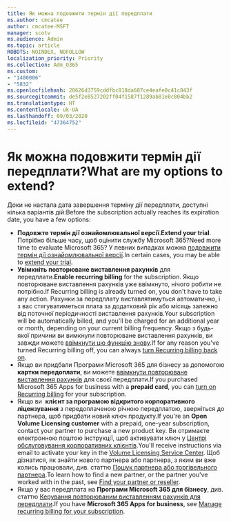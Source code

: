 ```yaml
---
title: Як можна подовжити термін дії передплати
ms.author: cmcatee
author: cmcatee-MSFT
manager: scotv
ms.audience: Admin
ms.topic: article
ROBOTS: NOINDEX, NOFOLLOW
localization_priority: Priority
ms.collection: Adm_O365
ms.custom:
- "1400006"
- "5832"
ms.openlocfilehash: 20626d3759cddfbc818da687ce4eafe0c41c843f
ms.sourcegitcommit: de5f2e8527202ff04f1587f1289ab81e8c804bb2
ms.translationtype: HT
ms.contentlocale: uk-UA
ms.lasthandoff: 09/03/2020
ms.locfileid: "47364752"
---
```

# <a name="what-are-my-options-to-extend"></a><span data-ttu-id="a6674-102">Як можна подовжити термін дії передплати?</span><span class="sxs-lookup"><span data-stu-id="a6674-102">What are my options to extend?</span></span>

<span data-ttu-id="a6674-103">Доки не настала дата завершення терміну дії передплати, доступні кілька варіантів дій:</span><span class="sxs-lookup"><span data-stu-id="a6674-103">Before the subscription actually reaches its expiration date, you have a few options:</span></span>

- <span data-ttu-id="a6674-104">**Подовжте термін дії ознайомлювальної версії**.</span><span class="sxs-lookup"><span data-stu-id="a6674-104">**Extend your trial**.</span></span>  <span data-ttu-id="a6674-105">Потрібно більше часу, щоб оцінити службу Microsoft 365?</span><span class="sxs-lookup"><span data-stu-id="a6674-105">Need more time to evaluate Microsoft 365?</span></span> <span data-ttu-id="a6674-106">У певних випадках можна  [подовжити термін дії ознайомлювальної версії](https://docs.microsoft.com/microsoft-365/commerce/extend-your-trial).</span><span class="sxs-lookup"><span data-stu-id="a6674-106">In certain cases, you may be able to  [extend your trial](https://docs.microsoft.com/microsoft-365/commerce/extend-your-trial).</span></span>  
- <span data-ttu-id="a6674-107">**Увімкніть повторюване виставлення рахунків** для передплати.</span><span class="sxs-lookup"><span data-stu-id="a6674-107">**Enable recurring billing** for the subscription.</span></span> <span data-ttu-id="a6674-108">Якщо повторюване виставлення рахунків уже ввімкнуто, нічого робити не потрібно.</span><span class="sxs-lookup"><span data-stu-id="a6674-108">If Recurring billing is already turned on, you don't have to take any action.</span></span> <span data-ttu-id="a6674-109">Рахунки за передплату виставлятимуться автоматично, і з вас стягуватиметься плата за додатковий рік або місяць залежно від поточної періодичності виставлення рахунків.</span><span class="sxs-lookup"><span data-stu-id="a6674-109">Your subscription will be automatically billed, and you'll be charged for an additional year or month, depending on your current billing frequency.</span></span> <span data-ttu-id="a6674-110">Якщо з будь-якої причини ви вимкнули повторюване виставлення рахунків, ви завжди можете  [ввімкнути цю функцію знову](https://docs.microsoft.com/microsoft-365/commerce/subscriptions/renew-your-subscription).</span><span class="sxs-lookup"><span data-stu-id="a6674-110">If for any reason you've turned Recurring billing off, you can always  [turn Recurring billing back on](https://docs.microsoft.com/microsoft-365/commerce/subscriptions/renew-your-subscription).</span></span>
- <span data-ttu-id="a6674-111">Якщо ви придбали Програми Microsoft 365 для бізнесу за допомогою  **картки передоплати**, ви можете  [ввімкнути повторюване виставлення рахунків](https://docs.microsoft.com/microsoft-365/commerce/subscriptions/renew-your-subscription)  для своєї передплати.</span><span class="sxs-lookup"><span data-stu-id="a6674-111">If you purchased Microsoft 365 Apps for business with a  **prepaid card**, you can  [turn on Recurring billing](https://docs.microsoft.com/microsoft-365/commerce/subscriptions/renew-your-subscription)  for your subscription.</span></span>
- <span data-ttu-id="a6674-112">Якщо ви  **клієнт за програмою відкритого корпоративного ліцензування**  з передоплаченою річною передплатою, зверніться до партнера, щоб придбати новий ключ продукту.</span><span class="sxs-lookup"><span data-stu-id="a6674-112">If you're an  **Open Volume Licensing customer**  with a prepaid, one-year subscription, contact your partner to purchase a new product key.</span></span> <span data-ttu-id="a6674-113">Ви отримаєте електронною поштою інструкції, щоб активувати ключ у  [Центрі обслуговування корпоративних клієнтів](https://go.microsoft.com/fwlink/p/?LinkID=282016).</span><span class="sxs-lookup"><span data-stu-id="a6674-113">You'll receive instructions via email to activate your key in the  [Volume Licensing Service Center](https://go.microsoft.com/fwlink/p/?LinkID=282016).</span></span> <span data-ttu-id="a6674-114">Щоб дізнатися, як знайти нового партнера або партнера, з яким ви вже колись працювали, див. статтю  [Пошук партнера або торгівельного партнера](https://docs.microsoft.com/microsoft-365/admin/manage/find-your-partner-or-reseller).</span><span class="sxs-lookup"><span data-stu-id="a6674-114">To learn how to find a new partner, or the partner you've worked with in the past, see  [Find your partner or reseller](https://docs.microsoft.com/microsoft-365/admin/manage/find-your-partner-or-reseller).</span></span>
- <span data-ttu-id="a6674-115">Якщо у вас передплата на **Програми Microsoft 365 для бізнесу**, див. статтю [Керування повторюваним виставленням рахунків для передплати](https://docs.microsoft.com/microsoft-365/commerce/subscriptions/renew-your-subscription).</span><span class="sxs-lookup"><span data-stu-id="a6674-115">If you have  **Microsoft 365 Apps for business**, see  [Manage recurring billing for your subscription](https://docs.microsoft.com/microsoft-365/commerce/subscriptions/renew-your-subscription).</span></span>
